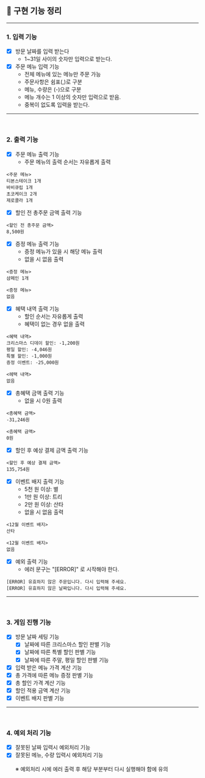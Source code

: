 ## 🚀 구현 기능 정리

---
### 1. 입력 기능
- [x] 방문 날짜를 입력 받는다
    - 1~31일 사이의 숫자만 입력으로 받는다.
- [x] 주문 메뉴 입력 기능
    - 전체 메뉴에 있는 메뉴만 주문 가능
    - 주문사항은 쉼표(,)로 구분
    - 메뉴, 수량은 (-)으로 구분
    - 메뉴 개수는 1 이상의 숫자만 입력으로 받음.
    - 중복이 없도록 입력을 받는다.
--- 
<br>

### 2. 출력 기능
- [x] 주문 메뉴 출력 기능
  - 주문 메뉴의 출력 순서는 자유롭게 출력
```
<주문 메뉴>
티본스테이크 1개
바비큐립 1개
초코케이크 2개
제로콜라 1개
```
- [x] 할인 전 총주문 금액 출력 기능
```
<할인 전 총주문 금액>
8,500원
```

- [x] 증정 메뉴 출력 기능
  - 증정 메뉴가 있을 시 해당 메뉴 출력
  - 없을 시 없음 출력
```
<증정 메뉴>
샴페인 1개

<증정 메뉴>
없음
```

- [x] 혜택 내역 출력 기능
    - 할인 순서는 자유롭게 출력
    - 혜택이 없는 경우 없을 출력
```
<혜택 내역>
크리스마스 디데이 할인: -1,200원
평일 할인: -4,046원
특별 할인: -1,000원
증정 이벤트: -25,000원

<헤택 내역>
없음
```
- [x] 총혜택 금액 출력 기능
    - 없을 시 0원 출력
```
<총혜택 금액>
-31,246원

<총혜택 금액>
0원
```
- [x] 할인 후 예상 결제 금액 출력 기능
```
<할인 후 예상 결제 금액>
135,754원
```
- [x] 이벤트 배지 출력 기능
  - 5천 원 이상: 별
  - 1만 원 이상: 트리
  - 2만 원 이상: 산타
  - 없을 시 없음 출력
```
<12월 이벤트 배지>
산타

<12월 이벤트 배지>
없음
```
- [x] 예외 출력 기능
  - 에러 문구는 "[ERROR]" 로 시작해야 한다.
```
[ERROR] 유효하지 않은 주문입니다. 다시 입력해 주세요.
[ERROR] 유효하지 않은 날짜입니다. 다시 입력해 주세요.
```
---
<br>

### 3. 게임 진행 기능
- [x] 방문 날짜 세팅 기능
    - [x] 날짜에 따른 크리스마스 할인 판별 기능
    - [x] 날짜에 따른 특별 할인 판별 기능
    - [x] 날짜에 따른 주말, 평일 할인 판별 기능
- [x] 입력 받은 메뉴 가격 계산 기능
- [x] 총 가격에 따른 메뉴 증정 판별 기능
- [x] 총 할인 가격 계산 기능
- [x] 할인 적용 금액 계산 기능
- [x] 이벤트 배지 판별 기능
---
<br>

### 4. 예외 처리 기능
- [x] 잘못된 날짜 입력시 예외처리 기능
- [x] 잘못된 메뉴, 수량 입력시 예외처리 기능
  <br><br>
  ※ 예외처리 시에 에러 출력 후 해당 부분부터 다시 실행해야 함에 유의